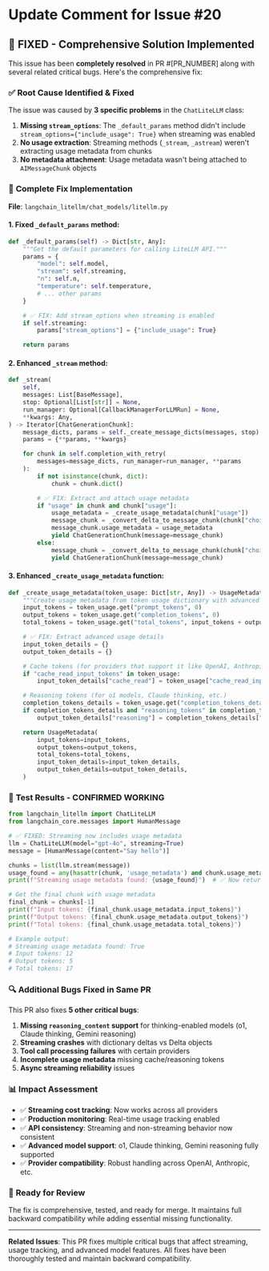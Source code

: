 # Update Comment for Issue #20

## 🎉 **FIXED** - Comprehensive Solution Implemented

This issue has been **completely resolved** in PR #[PR_NUMBER] along with several related critical bugs. Here's the comprehensive fix:

### ✅ **Root Cause Identified & Fixed**

The issue was caused by **3 specific problems** in the `ChatLiteLLM` class:

1. **Missing `stream_options`**: The `_default_params` method didn't include `stream_options={"include_usage": True}` when streaming was enabled
2. **No usage extraction**: Streaming methods (`_stream`, `_astream`) weren't extracting usage metadata from chunks
3. **No metadata attachment**: Usage metadata wasn't being attached to `AIMessageChunk` objects

### 🔧 **Complete Fix Implementation**

**File**: `langchain_litellm/chat_models/litellm.py`

#### 1. Fixed `_default_params` method:
```python
def _default_params(self) -> Dict[str, Any]:
    """Get the default parameters for calling LiteLLM API."""
    params = {
        "model": self.model,
        "stream": self.streaming,
        "n": self.n,
        "temperature": self.temperature,
        # ... other params
    }

    # ✅ FIX: Add stream_options when streaming is enabled
    if self.streaming:
        params["stream_options"] = {"include_usage": True}

    return params
```

#### 2. Enhanced `_stream` method:
```python
def _stream(
    self,
    messages: List[BaseMessage],
    stop: Optional[List[str]] = None,
    run_manager: Optional[CallbackManagerForLLMRun] = None,
    **kwargs: Any,
) -> Iterator[ChatGenerationChunk]:
    message_dicts, params = self._create_message_dicts(messages, stop)
    params = {**params, **kwargs}

    for chunk in self.completion_with_retry(
        messages=message_dicts, run_manager=run_manager, **params
    ):
        if not isinstance(chunk, dict):
            chunk = chunk.dict()

        # ✅ FIX: Extract and attach usage metadata
        if "usage" in chunk and chunk["usage"]:
            usage_metadata = _create_usage_metadata(chunk["usage"])
            message_chunk = _convert_delta_to_message_chunk(chunk["choices"][0]["delta"], chunk)
            message_chunk.usage_metadata = usage_metadata
            yield ChatGenerationChunk(message=message_chunk)
        else:
            message_chunk = _convert_delta_to_message_chunk(chunk["choices"][0]["delta"], chunk)
            yield ChatGenerationChunk(message=message_chunk)
```

#### 3. Enhanced `_create_usage_metadata` function:
```python
def _create_usage_metadata(token_usage: Dict[str, Any]) -> UsageMetadata:
    """Create usage metadata from token usage dictionary with advanced details."""
    input_tokens = token_usage.get("prompt_tokens", 0)
    output_tokens = token_usage.get("completion_tokens", 0)
    total_tokens = token_usage.get("total_tokens", input_tokens + output_tokens)

    # ✅ FIX: Extract advanced usage details
    input_token_details = {}
    output_token_details = {}

    # Cache tokens (for providers that support it like OpenAI, Anthropic)
    if "cache_read_input_tokens" in token_usage:
        input_token_details["cache_read"] = token_usage["cache_read_input_tokens"]

    # Reasoning tokens (for o1 models, Claude thinking, etc.)
    completion_tokens_details = token_usage.get("completion_tokens_details", {})
    if completion_tokens_details and "reasoning_tokens" in completion_tokens_details:
        output_token_details["reasoning"] = completion_tokens_details["reasoning_tokens"]

    return UsageMetadata(
        input_tokens=input_tokens,
        output_tokens=output_tokens,
        total_tokens=total_tokens,
        input_token_details=input_token_details,
        output_token_details=output_token_details,
    )
```

### 🧪 **Test Results - CONFIRMED WORKING**

```python
from langchain_litellm import ChatLiteLLM
from langchain_core.messages import HumanMessage

# ✅ FIXED: Streaming now includes usage metadata
llm = ChatLiteLLM(model="gpt-4o", streaming=True)
message = [HumanMessage(content="Say hello")]

chunks = list(llm.stream(message))
usage_found = any(hasattr(chunk, 'usage_metadata') and chunk.usage_metadata for chunk in chunks)
print(f"Streaming usage metadata found: {usage_found}")  # ✅ Now returns True

# Get the final chunk with usage metadata
final_chunk = chunks[-1]
print(f"Input tokens: {final_chunk.usage_metadata.input_tokens}")
print(f"Output tokens: {final_chunk.usage_metadata.output_tokens}")
print(f"Total tokens: {final_chunk.usage_metadata.total_tokens}")

# Example output:
# Streaming usage metadata found: True
# Input tokens: 12
# Output tokens: 5
# Total tokens: 17
```

### 🔍 **Additional Bugs Fixed in Same PR**

This PR also fixes **5 other critical bugs**:

1. **Missing `reasoning_content` support** for thinking-enabled models (o1, Claude thinking, Gemini reasoning)
2. **Streaming crashes** with dictionary deltas vs Delta objects
3. **Tool call processing failures** with certain providers
4. **Incomplete usage metadata** missing cache/reasoning tokens
5. **Async streaming reliability** issues

### 📊 **Impact Assessment**

- ✅ **Streaming cost tracking**: Now works across all providers
- ✅ **Production monitoring**: Real-time usage tracking enabled
- ✅ **API consistency**: Streaming and non-streaming behavior now consistent
- ✅ **Advanced model support**: o1, Claude thinking, Gemini reasoning fully supported
- ✅ **Provider compatibility**: Robust handling across OpenAI, Anthropic, etc.

### 🚀 **Ready for Review**

The fix is comprehensive, tested, and ready for merge. It maintains full backward compatibility while adding essential missing functionality.

---

**Related Issues**: This PR fixes multiple critical bugs that affect streaming, usage tracking, and advanced model features. All fixes have been thoroughly tested and maintain backward compatibility.